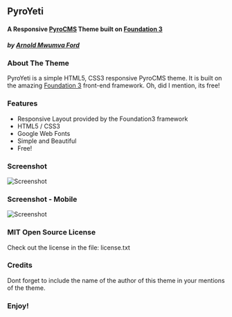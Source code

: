 ## PyroYeti
#### A Responsive [PyroCMS](https://pyrocms.com) Theme built on [Foundation 3](http://foundation.zurb.com/)

##### by [Arnold Mwumva Ford](https://twitter.com/fordarnold)

### About The Theme
PyroYeti is a simple HTML5, CSS3 responsive PyroCMS theme. It is built on the amazing [Foundation 3](http://foundation.zurb.com/) front-end framework.
Oh, did I mention, its free!

### Features
* Responsive Layout provided by the Foundation3 framework
* HTML5 / CSS3
* Google Web Fonts
* Simple and Beautiful
* Free!

### Screenshot
![Screenshot](https://github.com/pyrosuit/PyroYeti/raw/master/screenshot.png "PyroYeti - Responsive Minimalist PyroCMS Theme")

### Screenshot - Mobile
![Screenshot](https://github.com/pyrosuit/PyroYeti/raw/master/screenshot-mobile.png "PyroYeti on Mobile - Responsive Minimalist PyroCMS Theme")

### MIT Open Source License
Check out the license in the file:
	license.txt

### Credits
Dont forget to include the name of the author of this theme in your mentions of the theme.

### Enjoy!
